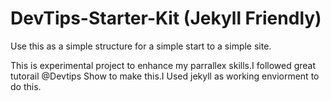 DevTips-Starter-Kit (Jekyll Friendly)
===================

Use this as a simple structure for a simple start to a simple site.

This is experimental project to enhance my parrallex skills.I followed great tutorail @Devtips Show to make this.I Used jekyll as working enviorment to do this.
